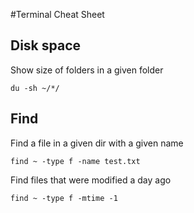 #Terminal Cheat Sheet

## Disk space
Show size of folders in a given folder

```
du -sh ~/*/
```

## Find

Find a file in a given dir with a given name

```
find ~ -type f -name test.txt
```


Find files that were modified a day ago

```
find ~ -type f -mtime -1
```

